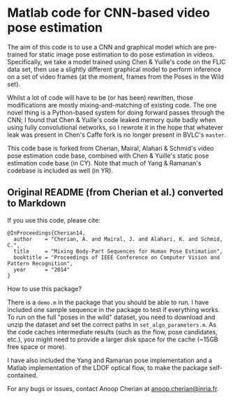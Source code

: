 # Matlab code for CNN-based video pose estimation

The aim of this code is to use a CNN and graphical model which are pre-trained
for static image pose estimation to do pose estimation in videos. Specifically,
we take a model trained using Chen & Yuille's code on the FLIC data set, then
use a slightly different graphical model to perform inference on a set of video
frames (at the moment, frames from the Poses in the Wild set).

Whilst a lot of code will have to be (or has been) rewritten, those
modifications are mostly mixing-and-matching of existing code. The one novel
thing is a Python-based system for doing forward passes through the CNN; I found
that Chen & Yuille's code leaked memory quite badly when using fully
convolutional networks, so I rewrote it in the hope that whatever leak was
present in Chen's Caffe fork is no longer present in BVLC's ``master``.

This code base is forked from Cherian, Mairal, Alahari & Schmid's video pose
estimation code base, combined with Chen & Yuille's static pose estimation code
base (in CY). Note that much of Yang & Ramanan's codebase is included as well
(in YR).

## Original README (from Cherian et al.) converted to Markdown

If you use this code, please cite:

```
@InProceedings{Cherian14,
  author    = "Cherian, A. and Mairal, J. and Alahari, K. and Schmid, C.",
  title     = "Mixing Body-Part Sequences for Human Pose Estimation",
  booktitle = "Proceedings of IEEE Conference on Computer Vision and Pattern Recognition",
  year      = "2014"
}
```

How to use this package?

There is a `demo.m` in the package that you should be able to run. I have
included one sample sequence in the package to test if everything works. To run
on the full "poses in the wild" dataset, you need to download and unzip the
dataset and set the correct paths in `set_algo_parameters.m`. As the code caches
intermediate results (such as the flow,  pose candidates, etc.), you might need
to provide a larger disk space for the cache (~15GB free space or more).

I have also included the Yang and Ramanan pose implementation and a Matlab
implementation of the LDOF optical flow, to make the package self-contained.

For any bugs or issues, contact Anoop Cherian at
[anoop.cherian@inria.fr](mailto:anoop.cherian@inria.fr).
